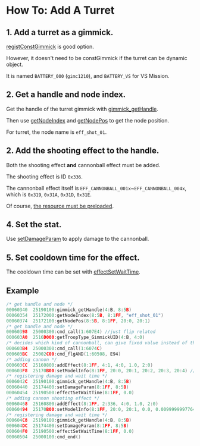 # How To: Add A Turret

## 1. Add a turret as a gimmick.

[registConstGimmick](../registconstgimmick.md) is good option.

However, it doesn't need to be constGimmick if the turret can be dynamic object.

It is named `BATTERY_000` (`gimc1210`), and `BATTERY_VS` for VS Mission.

## 2. Get a handle and node index.

Get the handle of the turret gimmick with [gimmick_getHandle](../gimmick_gethandle.md).

Then use [getNodeIndex](../getnodeindex.md) and [getNodePos](../getnodepos.md) to get the node position.

For turret, the node name is `eff_shot_01`.

## 2. Add the shooting effect to the handle.

Both the shooting effect **and** cannonball effect must be added.

The shooting effect is ID `0x336`.

The cannonball effect itself is `EFF_CANNONBALL_001x`~`EFF_CANNONBALL_004x`, which is `0x319`, `0x31A`, `0x31D`, `0x31E`.

Of course, [the resource must be preloaded](../readarcfile.md).

## 4. Set the stat.

Use [setDamageParam](../setdamageparam.md) to apply damage to the cannonball.

## 5. Set cooldown time for the effect.

The cooldown time can be set with [effectSetWaitTime](../effectsetwaittime.md).

## Example

```c
/* get handle and node */
00060340  25190100:gimmick_getHandle(4:B, 8:5B)
00060354  25172000:getNodeIndex(8:5B, 8:1FF, "eff_shot_01")
00060374  25172100:getNodePos(8:5B, 8:1FF, 20:0, 20:1)
/* get handle and node */
00060398  25000300:cmd_call(1:607E4) //just flip related
000603A0  2516D000:getTroopType_GimmickUID(4:B, 4:0)
/* decides which kind of cannonball, can give fixed value instead of this */
000603B4  25000300:cmd_call(1:6074C)
000603BC  25002C00:cmd_flgAND(1:60508, E94)
/* adding cannon */
000603CC  25160800:addEffect(8:1FF, 4:1, 4:0, 1.0, 2:0)
000603F8  25170B00:setModelInfo(8:1FF, 20:0, 20:1, 20:2, 20:3, 20:4) //position set
/* registering damage and wait time */
0006042C  25190100:gimmick_getHandle(4:B, 8:5B)
00060440  25174400:setDamageParam(8:1FF, 8:5B)
00060454  25190500:effectSetWaitTime(8:1FF, 0.0)
/* adding cannon shooting effect */
00060468  25160800:addEffect(8:1FF, 2:336, 4:0, 1.0, 2:0)
00060494  25170B00:setModelInfo(8:1FF, 20:0, 20:1, 0.0, 0.009999999776482582, 0.0) //position set
/* registering damage and wait time */
000604C8  25190100:gimmick_getHandle(4:B, 8:5B)
000604DC  25174400:setDamageParam(8:1FF, 8:5B)
000604F0  25190500:effectSetWaitTime(8:1FF, 0.0)
00060504  25000100:cmd_end()
```